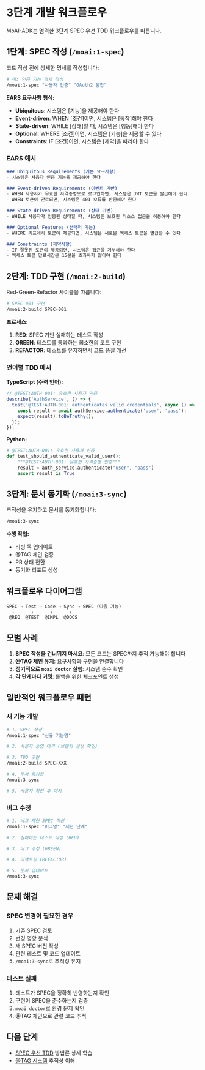 # 3단계 개발 워크플로우

MoAI-ADK는 엄격한 3단계 SPEC 우선 TDD 워크플로우를 따릅니다.

## 1단계: SPEC 작성 (`/moai:1-spec`)

코드 작성 전에 상세한 명세를 작성합니다:

```bash
# 예: 인증 기능 명세 작성
/moai:1-spec "사용자 인증" "OAuth2 통합"
```

**EARS 요구사항 형식:**
- **Ubiquitous**: 시스템은 [기능]을 제공해야 한다
- **Event-driven**: WHEN [조건]이면, 시스템은 [동작]해야 한다
- **State-driven**: WHILE [상태]일 때, 시스템은 [행동]해야 한다
- **Optional**: WHERE [조건]이면, 시스템은 [기능]을 제공할 수 있다
- **Constraints**: IF [조건]이면, 시스템은 [제약]을 따라야 한다

### EARS 예시

```markdown
### Ubiquitous Requirements (기본 요구사항)
- 시스템은 사용자 인증 기능을 제공해야 한다

### Event-driven Requirements (이벤트 기반)
- WHEN 사용자가 유효한 자격증명으로 로그인하면, 시스템은 JWT 토큰을 발급해야 한다
- WHEN 토큰이 만료되면, 시스템은 401 오류를 반환해야 한다

### State-driven Requirements (상태 기반)
- WHILE 사용자가 인증된 상태일 때, 시스템은 보호된 리소스 접근을 허용해야 한다

### Optional Features (선택적 기능)
- WHERE 리프레시 토큰이 제공되면, 시스템은 새로운 액세스 토큰을 발급할 수 있다

### Constraints (제약사항)
- IF 잘못된 토큰이 제공되면, 시스템은 접근을 거부해야 한다
- 액세스 토큰 만료시간은 15분을 초과하지 않아야 한다
```

## 2단계: TDD 구현 (`/moai:2-build`)

Red-Green-Refactor 사이클을 따릅니다:

```bash
# SPEC-001 구현
/moai:2-build SPEC-001
```

**프로세스:**
1. **RED**: SPEC 기반 실패하는 테스트 작성
2. **GREEN**: 테스트를 통과하는 최소한의 코드 구현
3. **REFACTOR**: 테스트를 유지하면서 코드 품질 개선

### 언어별 TDD 예시

**TypeScript (주력 언어):**
```typescript
// @TEST:AUTH-001: 유효한 사용자 인증
describe('AuthService', () => {
  test('@TEST:AUTH-001: authenticates valid credentials', async () => {
    const result = await authService.authenticate('user', 'pass');
    expect(result).toBeTruthy();
  });
});
```

**Python:**
```python
# @TEST:AUTH-001: 유효한 사용자 인증
def test_should_authenticate_valid_user():
    """@TEST:AUTH-001: 유효한 자격증명 인증"""
    result = auth_service.authenticate("user", "pass")
    assert result is True
```

## 3단계: 문서 동기화 (`/moai:3-sync`)

추적성을 유지하고 문서를 동기화합니다:

```bash
/moai:3-sync
```

**수행 작업:**
- 리빙 독 업데이트
- @TAG 체인 검증
- PR 상태 전환
- 동기화 리포트 생성

## 워크플로우 다이어그램

```
SPEC → Test → Code → Sync → SPEC (다음 기능)
  ↓      ↓      ↓      ↓
 @REQ  @TEST  @IMPL  @DOCS
```

## 모범 사례

1. **SPEC 작성을 건너뛰지 마세요**: 모든 코드는 SPEC까지 추적 가능해야 합니다
2. **@TAG 체인 유지**: 요구사항과 구현을 연결합니다
3. **정기적으로 `moai doctor` 실행**: 시스템 준수 확인
4. **각 단계마다 커밋**: 롤백을 위한 체크포인트 생성

## 일반적인 워크플로우 패턴

### 새 기능 개발

```bash
# 1. SPEC 작성
/moai:1-spec "신규 기능명"

# 2. 사용자 승인 대기 (브랜치 생성 확인)

# 3. TDD 구현
/moai:2-build SPEC-XXX

# 4. 문서 동기화
/moai:3-sync

# 5. 사용자 확인 후 머지
```

### 버그 수정

```bash
# 1. 버그 재현 SPEC 작성
/moai:1-spec "버그명" "재현 단계"

# 2. 실패하는 테스트 작성 (RED)

# 3. 버그 수정 (GREEN)

# 4. 리팩토링 (REFACTOR)

# 5. 문서 업데이트
/moai:3-sync
```

## 문제 해결

### SPEC 변경이 필요한 경우

1. 기존 SPEC 검토
2. 변경 영향 분석
3. 새 SPEC 버전 작성
4. 관련 테스트 및 코드 업데이트
5. `/moai:3-sync`로 추적성 유지

### 테스트 실패

1. 테스트가 SPEC을 정확히 반영하는지 확인
2. 구현이 SPEC을 준수하는지 검증
3. `moai doctor`로 환경 문제 확인
4. @TAG 체인으로 관련 코드 추적

## 다음 단계

- [SPEC 우선 TDD](/guide/spec-first-tdd) 방법론 상세 학습
- [@TAG 시스템](/guide/tag-system) 추적성 이해